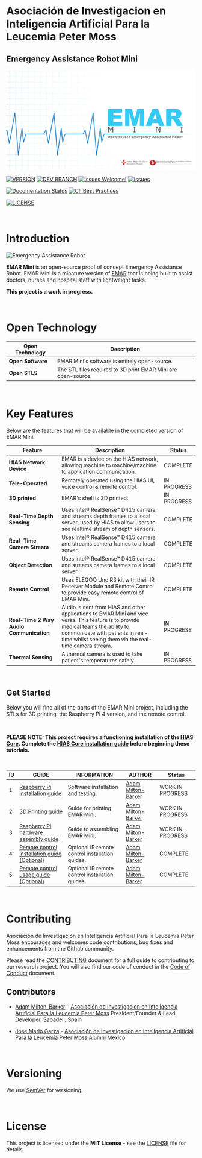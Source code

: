 # Asociación de Investigacion en Inteligencia Artificial Para la Leucemia Peter Moss
## Emergency Assistance Robot Mini
[![Emergency Assistance Robot](assets/images/project-banner.jpg)](https://github.com/AIIAL/EMAR-Mini)

[![VERSION](https://img.shields.io/badge/VERSION-1.0.0-blue.svg)](https://github.com/AIIAL/EMAR-Mini/tree/release-1.0.0) [![DEV BRANCH](https://img.shields.io/badge/DEV%20BRANCH-develop-blue.svg)](https://github.com/AIIAL/EMAR-Mini/tree/0.1.0) [![Issues Welcome!](https://img.shields.io/badge/Contributions-Welcome-lightgrey.svg)](CONTRIBUTING.md) [![Issues](https://img.shields.io/badge/Issues-Welcome-lightgrey.svg)](issues)

[![Documentation Status](https://readthedocs.org/projects/emar-mini/badge/?version=latest)](https://emar-mini.readthedocs.io/en/latest/?badge=latest) [![CII Best Practices](https://bestpractices.coreinfrastructure.org/projects/5175/badge)](https://bestpractices.coreinfrastructure.org/projects/5175)

[![LICENSE](https://img.shields.io/badge/LICENSE-MIT-blue.svg)](LICENSE)

&nbsp;

# Introduction

![Emergency Assistance Robot](assets/images/emar-mini-v1.jpg)

**EMAR Mini** is an open-source proof of concept Emergency Assistance Robot. EMAR Mini is a minature version of [EMAR](https://github.com/AIIAL/EMAR) that is being built to assist doctors, nurses and hospital staff with lightweight tasks.

__This project is a work in progress.__

&nbsp;

# Open Technology

| Open Technology | Description |
| ----- | ------- |
| **Open Software** | EMAR Mini's software is entirely open-source. |
| **Open STLS** | The STL files required to 3D print EMAR Mini are open-source. |

&nbsp;

# Key Features

Below are the features that will be available in the completed version of EMAR Mini.

| Feature | Description |  Status |
| ----- | ------- | ------- |
| **HIAS Network Device** | EMAR is a device on the HIAS network, allowing machine to machine/machine to application communication. | COMPLETE |
| **Tele-Operated** | Remotely operated using the HIAS UI, voice control & remote control. | IN PROGRESS |
| **3D printed** | EMAR's shell is 3D printed. | IN PROGRESS |
| **Real-Time Depth Sensing** |  Uses Intel® RealSense™ D415 camera and streams depth frames to a local server, used by HIAS to allow users to see realtime stream of depth sensors. | COMPLETE |
| **Real-Time Camera Stream** | Uses Intel® RealSense™ D415 camera and streams camera frames to a local server. | COMPLETE |
| **Object Detection** | Uses Intel® RealSense™ D415 camera and streams camera frames to a local server. | COMPLETE |
| **Remote Control** | Uses ELEGOO Uno R3 kit with their IR Receiver Module and Remote Control to provide easy remote control of EMAR Mini. | COMPLETE |
| **Real-Time 2 Way Audio Communication** | Audio is sent from HIAS and other applications to EMAR Mini and vice versa. This feature is to provide medical teams the ability to communicate with patients in real-time whilst seeing them via the real-time camera stream. | IN PROGRESS |
| **Thermal Sensing** | A thermal camera is used to take patient's temperatures safely. | IN PROGRESS |

&nbsp;

## Get Started

Below you will find all of the parts of the EMAR Mini project, including the STLs for 3D printing, the Raspberry Pi 4 version, and the remote control.

&nbsp;

**PLEASE NOTE: This project requires a functioning installation of the [HIAS Core](https://github.com/AIIAL/HIAS-Core "HIAS Core"). Complete the [HIAS Core installation guide](https://github.com/AIIAL/HIAS/blob/master/docs/installation/ubuntu.md "HIAS Core installation guide") before beginning these tutorials.**

&nbsp;

| ID | GUIDE | INFORMATION | AUTHOR | Status |
| ----- | ----- | ----------- | ------ | ------ |
| 1 | [Raspberry Pi installation guide](rpi4/installation/raspian.md) | Software installation and testing. | [Adam Milton-Barker](https://www.leukemiaairesearch.com/association/volunteers/adam-milton-barker "Adam Milton-Barker") | WORK IN PROGRESS |
| 2 | [3D Printing guide](docs/stls/usage/index.md "3D Printing guide") | Guide for printing EMAR Mini. |  [Adam Milton-Barker](https://www.leukemiaairesearch.com/association/volunteers/adam-milton-barker "Adam Milton-Barker") | WORK IN PROGRESS |
| 3 | [Raspberry Pi hardware assembly guide](rpi4/installation/raspian.md) | Guide to assembling EMAR Mini. | [Adam Milton-Barker](https://www.leukemiaairesearch.com/association/volunteers/adam-milton-barker "Adam Milton-Barker") | WORK IN PROGRESS |
| 4 | [Remote control installation guide (Optional)](remote-control/installation/index.md) | Optional IR remote control installation guides. | [Adam Milton-Barker](https://www.leukemiaairesearch.com/association/volunteers/adam-milton-barker "Adam Milton-Barker") | COMPLETE |
| 5 | [Remote control usage guide (Optional)](remote-control/usage/index.md) | Optional IR remote control installation guides. | [Adam Milton-Barker](https://www.leukemiaairesearch.com/association/volunteers/adam-milton-barker "Adam Milton-Barker") | COMPLETE |

&nbsp;

# Contributing
Asociación de Investigacion en Inteligencia Artificial Para la Leucemia Peter Moss encourages and welcomes code contributions, bug fixes and enhancements from the Github community.

Please read the [CONTRIBUTING](CONTRIBUTING.md "CONTRIBUTING") document for a full guide to contributing to our research project. You will also find our code of conduct in the [Code of Conduct](CODE-OF-CONDUCT.md) document.

## Contributors
- [Adam Milton-Barker](https://www.leukemiaairesearch.com/association/volunteers/adam-milton-barker "Adam Milton-Barker") - [Asociación de Investigacion en Inteligencia Artificial Para la Leucemia Peter Moss](https://www.leukemiaresearchassociation.ai "Asociación de Investigacion en Inteligencia Artificial Para la Leucemia Peter Moss") President/Founder & Lead Developer, Sabadell, Spain

- [Jose Mario Garza](https://www.AIIAL.com/association/volunteers/jose-mario-garza "Jose Mario Garza") - [Asociación de Investigacion en Inteligencia Artificial Para la Leucemia Peter Moss Alumni](https://www.AIIAL.com "Asociación de Investigacion en Inteligencia Artificial Para la Leucemia Peter Moss Alumni") Mexico

&nbsp;

# Versioning
We use [SemVer](https://semver.org/) for versioning.

&nbsp;

# License
This project is licensed under the **MIT License** - see the [LICENSE](LICENSE "LICENSE") file for details.